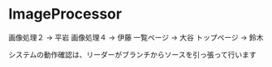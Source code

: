 # ImageProcessor

画像処理２ -> 平岩
画像処理４ -> 伊藤
一覧ページ -> 大谷
トップページ -> 鈴木

システムの動作確認は、リーダーがブランチからソースを引っ張って行います
